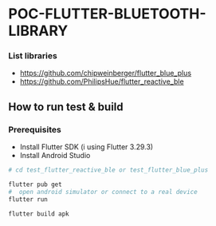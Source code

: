 # POC-FLUTTER-BLUETOOTH-LIBRARY


###  List libraries
- https://github.com/chipweinberger/flutter_blue_plus
- https://github.com/PhilipsHue/flutter_reactive_ble


## How to run test & build
### Prerequisites
- Install Flutter SDK (i using Flutter 3.29.3)
- Install Android Studio


```sh
# cd test_flutter_reactive_ble or test_flutter_blue_plus

flutter pub get
#  open android simulator or connect to a real device
flutter run

flutter build apk
```